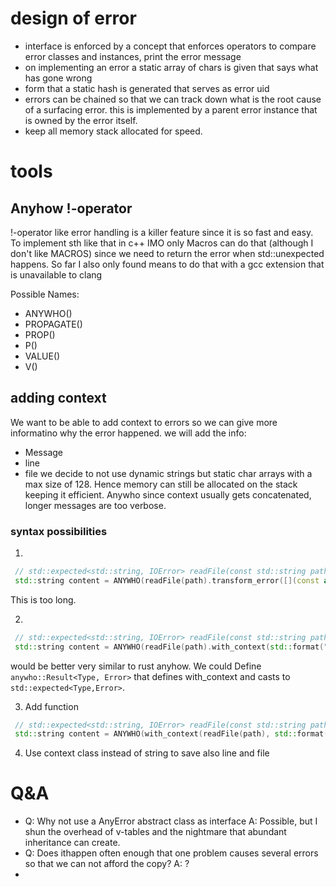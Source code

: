 # design of error
- interface is enforced by a concept that enforces operators to compare error classes and instances, print the error message
- on implementing an error a static array of chars is given that says what has gone wrong
- form that a static hash is generated that serves as error uid
- errors can be chained so that we can track down what is the root cause of a surfacing error. this is implemented by a parent error instance that is owned by the error itself.
- keep all memory stack allocated for speed.

# tools
## Anyhow !-operator
!-operator like error handling is a killer feature since it is so fast and easy. To implement sth like that in c++  IMO only Macros can do that (although I don't like MACROS) since we need to return the error when std::unexpected happens. So far I also only found means to do that with a gcc extension that is unavailable to clang

Possible Names:
- ANYWHO()
- PROPAGATE()
- PROP()
- P()
- VALUE()
- V()
## adding context
We want to be able to add context to errors so we can give more informatino why the error happened.
we will add the info:
- Message
- line
- file
we decide to not use dynamic strings but static char arrays with a max size of 128. Hence memory can still be allocated on the stack keeping it efficient.
Anywho since context usually gets concatenated, longer messages are too verbose.
### syntax possibilities
1. 
```cpp
 // std::expected<std::string, IOError> readFile(const std::string path);
 std::string content = ANYWHO(readFile(path).transform_error([](const auto& error){return error.add_context(std::format("Failed to read instrs from {}", path)})));
```
This is too long.

2.
```cpp
 // std::expected<std::string, IOError> readFile(const std::string path);
 std::string content = ANYWHO(readFile(path).with_context(std::format("Failed to read instrs from {}", path)));
```
would be better very similar to rust anyhow.
We could Define `anywho::Result<Type, Error>` that defines with_context and casts to `std::expected<Type,Error>`.

3. Add function
```cpp
 // std::expected<std::string, IOError> readFile(const std::string path);
 std::string content = ANYWHO(with_context(readFile(path), std::format("Failed to read instrs from {}", path)));
```
4. Use context class instead of string to save also line and file

# Q&A
- Q: Why not use a AnyError abstract class as interface A: Possible, but I shun the overhead of v-tables and the nightmare that abundant inheritance can create.
- Q: Does ithappen often enough that one problem causes several errors so that we can not afford the copy? A: ?
- 
